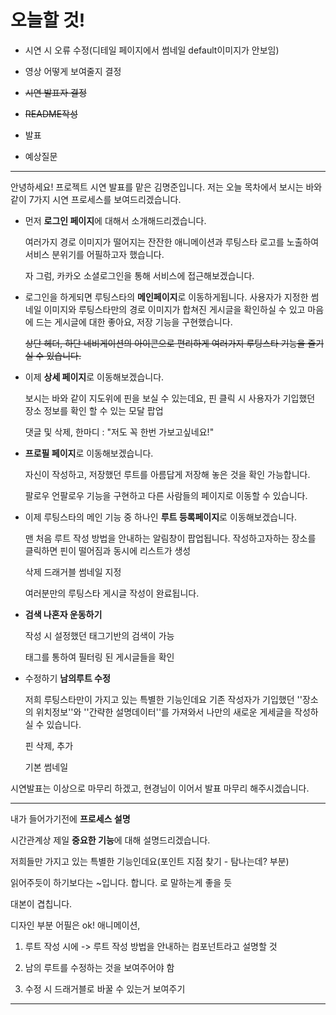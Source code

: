 # 오늘할 것!

- 시연 시 오류 수정(디테일 페이지에서 썸네일 default이미지가 안보임)
- 영상 어떻게 보여줄지 결정
- ~~시연 발표자 결정~~

- ~~README작성~~
- 발표
- 예상질문

---

안녕하세요! 프로젝트 시연 발표를 맡은 김명준입니다. 저는 오늘 목차에서 보시는 바와 같이 7가지 시연 프로세스를 보여드리겠습니다.

- 먼저 **로그인 페이지**에 대해서 소개해드리겠습니다. 

  여러가지 경로 이미지가 떨어지는 잔잔한 애니메이션과 루팅스타 로고를 노출하여 서비스 분위기를 어필하고자 했습니다.

  자 그럼, 카카오 소셜로그인을 통해 서비스에 접근해보겠습니다.

- 로그인을 하게되면 루팅스타의 **메인페이지**로 이동하게됩니다. 사용자가 지정한 썸네일 이미지와 루팅스타만의 경로 이미지가 합쳐진 게시글을 확인하실 수 있고 마음에 드는 게시글에 대한 좋아요, 저장 기능을 구현했습니다.

  ~~상단 헤더, 하단 네비게이션의 아이콘으로 편리하게 여러가지 루팅스타 기능을 즐기실 수 있습니다.~~

- 이제 **상세 페이지**로 이동해보겠습니다. 

  보시는 바와 같이 지도위에 핀을 보실 수 있는데요, 핀 클릭 시 사용자가 기입했던 장소 정보를 확인 할 수 있는 모달 팝업

  댓글 및 삭제, 한마디 : "저도 꼭 한번 가보고싶네요!"

- **프로필 페이지**로 이동해보겠습니다. 

  자신이 작성하고, 저장했던 루트를 아름답게 저장해 놓은 것을 확인 가능합니다.

  팔로우 언팔로우 기능을 구현하고 다른 사람들의 페이지로 이동할 수 있습니다.

- 이제 루팅스타의 메인 기능 중 하나인 **루트 등록페이지**로 이동해보겠습니다. 

  맨 처음 루트 작성 방법을 안내하는 알림창이 팝업됩니다. 작성하고자하는 장소를 클릭하면 핀이 떨어짐과 동시에 리스트가 생성

  삭제 드래거블 썸네일 지정

  여러분만의 루팅스타 게시글 작성이 완료됩니다.

- **검색 나혼자 운동하기**

  작성 시 설정했던 태그기반의 검색이 가능

  태그를 통하여 필터링 된 게시글들을 확인

- 수정하기 **남의루트 수정**

  저희 루팅스타만이 가지고 있는 특별한 기능인데요 기존 작성자가 기입했던 ''장소의 위치정보''와 ''간략한 설명데이터''를 가져와서 나만의 새로운 게세글을 작성하실 수 있습니다.

  핀 삭제, 추가

  기본 썸네일

시연발표는 이상으로 마무리 하겠고, 현경님이 이어서 발표 마무리 해주시겠습니다.

---

내가 들어가기전에 **프로세스 설명**

시간관계상 제일 **중요한 기능**에 대해 설명드리겠습니다. 

저희들만 가지고 있는 특별한 기능인데요(포인트 지점 찾기 - 탐나는데? 부분)

읽어주듯이 하기보다는 ~입니다. 합니다. 로 말하는게 좋을 듯

대본이 겹칩니다.

디자인 부분 어필은 ok! 애니메이션, 

1. 루트 작성 시에 -> 루트 작성 방법을 안내하는 컴포넌트라고 설명할 것

2. 남의 루트를 수정하는 것을 보여주어야 함

3. 수정 시 드래거블로 바꿀 수 있는거 보여주기

---

